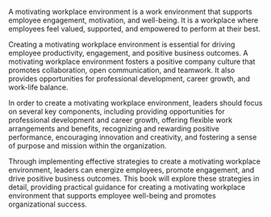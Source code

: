 
A motivating workplace environment is a work environment that supports employee engagement, motivation, and well-being. It is a workplace where employees feel valued, supported, and empowered to perform at their best.

Creating a motivating workplace environment is essential for driving employee productivity, engagement, and positive business outcomes. A motivating workplace environment fosters a positive company culture that promotes collaboration, open communication, and teamwork. It also provides opportunities for professional development, career growth, and work-life balance.

In order to create a motivating workplace environment, leaders should focus on several key components, including providing opportunities for professional development and career growth, offering flexible work arrangements and benefits, recognizing and rewarding positive performance, encouraging innovation and creativity, and fostering a sense of purpose and mission within the organization.

Through implementing effective strategies to create a motivating workplace environment, leaders can energize employees, promote engagement, and drive positive business outcomes. This book will explore these strategies in detail, providing practical guidance for creating a motivating workplace environment that supports employee well-being and promotes organizational success.
